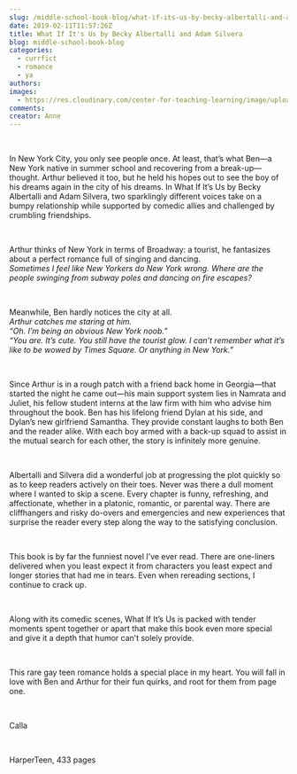 ```yaml
---
slug: /middle-school-book-blog/what-if-its-us-by-becky-albertalli-and-adam-silvera
date: 2019-02-11T11:57:26Z
title: What If It's Us by Becky Albertalli and Adam Silvera
blog: middle-school-book-blog
categories:
  - currfict
  - romance
  - ya
authors:
images:
  - https://res.cloudinary.com/center-for-teaching-learning/image/upload/v1659658595/WHat-If-its-Us.jpg.jpg
comments:
creator: Anne
---
```


<div class="wp-block-image"><figure class="alignleft is-resized"/></div>
<!-- /wp:image --><br /><!-- wp:paragraph -->
<p>In New York City, you only see people once. At least, that’s what Ben—a New York native in summer school and recovering from a break-up—thought. Arthur believed it too, but he held his hopes out to see the boy of his dreams again in the city of his dreams. In What If It’s Us by Becky Albertalli and Adam Silvera, two sparklingly different voices take on a bumpy relationship while supported by comedic allies and challenged by crumbling friendships.</p>
<!-- /wp:paragraph --><br /><!-- wp:paragraph -->
<p>Arthur thinks of New York in terms of Broadway: a tourist, he fantasizes about a perfect romance full of singing and dancing.<br/>     <em>Sometimes I feel like New Yorkers do New York wrong. Where are the people swinging from subway poles and dancing on fire escapes?</em></p>
<!-- /wp:paragraph --><br /><!-- wp:paragraph -->
<p>Meanwhile, Ben hardly notices the city at all.<br/>     <em>Arthur catches me staring at him.<br/>     “Oh. I’m being an obvious New York noob.”<br/>     “You are. It’s cute. You still have the tourist glow. I can’t remember what it’s like to be wowed by Times Square. Or anything in New York.”</em></p>
<!-- /wp:paragraph --><br /><!-- wp:paragraph -->
<p>Since Arthur is in a rough patch with a friend back home in Georgia—that started the night he came out—his main support system lies in Namrata and Juliet, his fellow student interns at the law firm with him who advise him throughout the book. Ben has his lifelong friend Dylan at his side, and Dylan’s new girlfriend Samantha. They provide constant laughs to both Ben and the reader alike. With each boy armed with a back-up squad to assist in the mutual search for each other, the story is infinitely more genuine.<br/></p>
<!-- /wp:paragraph --><br /><!-- wp:paragraph -->
<p>Albertalli and Silvera did a wonderful job at progressing the plot quickly so as to keep readers actively on their toes. Never was there a dull moment where I wanted to skip a scene. Every chapter is funny, refreshing, and affectionate, whether in a platonic, romantic, or parental way. There are cliffhangers and risky do-overs and emergencies and new experiences that surprise the reader every step along the way to the satisfying conclusion.<br/></p>
<!-- /wp:paragraph --><br /><!-- wp:paragraph -->
<p>This book is by far the funniest novel I’ve ever read. There are one-liners delivered when you least expect it from characters you least expect and longer stories that had me in tears. Even when rereading sections, I continue to crack up.<br/></p>
<!-- /wp:paragraph --><br /><!-- wp:paragraph -->
<p>Along with its comedic scenes, What If It’s Us is packed with tender moments spent together or apart that make this book even more special and give it a depth that humor can’t solely provide.<br/></p>
<!-- /wp:paragraph --><br /><!-- wp:paragraph -->
<p>This rare gay teen romance holds a special place in my heart. You will fall in love with Ben and Arthur for their fun quirks, and root for them from page one.</p>
<!-- /wp:paragraph --><br /><!-- wp:paragraph -->
<p>Calla<br/></p>
<!-- /wp:paragraph --><br /><!-- wp:paragraph -->
<p>HarperTeen, 433 pages</p>
<!-- /wp:paragraph -->
